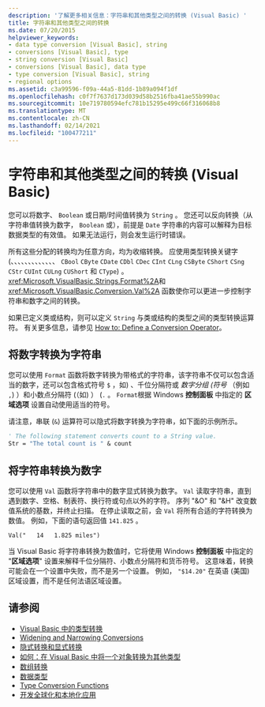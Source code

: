 ```yaml
---
description: '了解更多相关信息：字符串和其他类型之间的转换 (Visual Basic) '
title: 字符串和其他类型之间的转换
ms.date: 07/20/2015
helpviewer_keywords:
- data type conversion [Visual Basic], string
- conversions [Visual Basic], type
- string conversion [Visual Basic]
- conversions [Visual Basic], data type
- type conversion [Visual Basic], string
- regional options
ms.assetid: c3a99596-f09a-44a5-81dd-1b89a094f1df
ms.openlocfilehash: c0f7f7637d173d039d58b2516fba41ae55b990ac
ms.sourcegitcommit: 10e719780594efc781b15295e499c66f316068b8
ms.translationtype: MT
ms.contentlocale: zh-CN
ms.lasthandoff: 02/14/2021
ms.locfileid: "100477211"
---
```

# <a name="conversions-between-strings-and-other-types-visual-basic"></a>字符串和其他类型之间的转换 (Visual Basic)

您可以将数字、 `Boolean` 或日期/时间值转换为 `String` 。 您还可以反向转换（从字符串值转换为数字， `Boolean` 或），前提是 `Date` 字符串的内容可以解释为目标数据类型的有效值。 如果无法运行，则会发生运行时错误。  
  
 所有这些分配的转换均为任意方向，均为收缩转换。 应使用类型转换关键字 (、、、、、、、、、、、、、 `CBool` `CByte` `CDate` `CDbl` `CDec` `CInt` `CLng` `CSByte` `CShort` `CSng` `CStr` `CUInt` `CULng` `CUShort` 和 `CType`) 。 <xref:Microsoft.VisualBasic.Strings.Format%2A>和 <xref:Microsoft.VisualBasic.Conversion.Val%2A> 函数使你可以更进一步控制字符串和数字之间的转换。  
  
 如果已定义类或结构，则可以定义 `String` 与类或结构的类型之间的类型转换运算符。 有关更多信息，请参见 [How to: Define a Conversion Operator](../procedures/how-to-define-a-conversion-operator.md)。  
  
## <a name="conversion-of-numbers-to-strings"></a>将数字转换为字符串  

 您可以使用 `Format` 函数将数字转换为带格式的字符串，该字符串不仅可以包含适当的数字，还可以包含格式符号 `$` ，如) 、千位分隔符或 *数字分组 (符号* （例如 `,`) ）和小数点分隔符 (（如) ） (`.` 。 `Format`根据 Windows **控制面板** 中指定的 **区域选项** 设置自动使用适当的符号。  
  
 请注意，串联 (`&`) 运算符可以隐式将数字转换为字符串，如下面的示例所示。  
  
```vb  
' The following statement converts count to a String value.  
Str = "The total count is " & count  
```  
  
## <a name="conversion-of-strings-to-numbers"></a>将字符串转换为数字  

 您可以使用 `Val` 函数将字符串中的数字显式转换为数字。 `Val` 读取字符串，直到遇到数字、空格、制表符、换行符或句点以外的字符。 序列 "&O" 和 "&H" 改变数值系统的基数，并终止扫描。 在停止读取之前，会 `Val` 将所有合适的字符转换为数值。 例如，下面的语句返回值 `141.825` 。  
  
 `Val("   14   1.825 miles")`  
  
 当 Visual Basic 将字符串转换为数值时，它将使用 Windows **控制面板** 中指定的 "**区域选项**" 设置来解释千位分隔符、小数点分隔符和货币符号。 这意味着，转换可能会在一个设置中失败，而不是另一个设置。 例如， `"$14.20"` 在英语 (美国) 区域设置，而不是任何法语区域设置。  
  
## <a name="see-also"></a>请参阅

- [Visual Basic 中的类型转换](type-conversions.md)
- [Widening and Narrowing Conversions](widening-and-narrowing-conversions.md)
- [隐式转换和显式转换](implicit-and-explicit-conversions.md)
- [如何：在 Visual Basic 中将一个对象转换为其他类型](how-to-convert-an-object-to-another-type.md)
- [数组转换](array-conversions.md)
- [数据类型](../../../language-reference/data-types/index.md)
- [Type Conversion Functions](../../../language-reference/functions/type-conversion-functions.md)
- [开发全球化和本地化应用](/visualstudio/ide/globalizing-and-localizing-applications)
